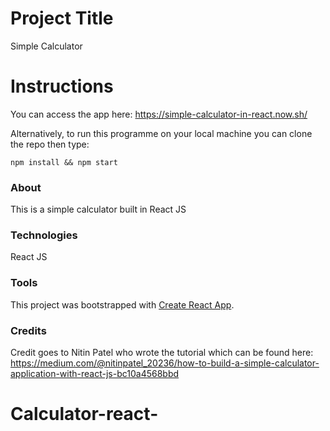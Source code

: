 # Project Title
Simple Calculator

# Instructions
You can access the app here: https://simple-calculator-in-react.now.sh/

Alternatively, to run this programme on your local machine you can clone the repo then type:

`npm install && npm start`

### About
This is a simple calculator built in React JS

### Technologies 
React JS

### Tools
This project was bootstrapped with [Create React App](https://github.com/facebook/create-react-app).

### Credits 
Credit goes to Nitin Patel who wrote the tutorial which can be found here: https://medium.com/@nitinpatel_20236/how-to-build-a-simple-calculator-application-with-react-js-bc10a4568bbd


# Calculator-react-
